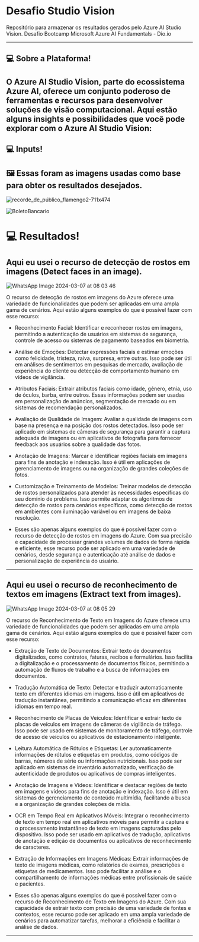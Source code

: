 
# Desafio Studio Vision


Repositório para armazenar os resultados gerados pelo Azure AI Studio Vision.
Desafio Bootcamp Microsoft Azure AI Fundamentals - Dio.io

---

## 💻 Sobre a Plataforma!

O Azure AI Studio Vision, parte do ecossistema Azure AI, oferece um conjunto poderoso de ferramentas e recursos para desenvolver soluções de visão computacional. Aqui estão alguns insights e possibilidades que você pode explorar com o Azure AI Studio Vision:
---


## 💻 Inputs!
🖼 Essas foram as imagens usadas como base para obter os resultados desejados.
---

![recorde_de_público_flamengo2-711x474](https://github.com/Antonybsb/AiVisionServiceTest/assets/86787778/c926cdb2-3fa2-4e5c-8980-e78a44436ad1)

![BoletoBancario](https://github.com/Antonybsb/AiVisionServiceTest/assets/86787778/e0bb88c4-e775-47ee-8b49-5743ce2f6c1a)

# 💻 Resultados!

## Aqui eu usei o recurso de detecção de rostos em imagens (Detect faces in an image).


![WhatsApp Image 2024-03-07 at 08 03 46](https://github.com/Antonybsb/AiVisionServiceTest/assets/86787778/f578b693-56da-423e-9f0a-301935b7a348)

O recurso de detecção de rostos em imagens do Azure oferece uma variedade de funcionalidades que podem ser aplicadas em uma ampla gama de cenários. 
Aqui estão alguns exemplos do que é possível fazer com esse recurso:

- Reconhecimento Facial: Identificar e reconhecer rostos em imagens, permitindo a autenticação de usuários em sistemas de segurança, controle de acesso ou sistemas de pagamento baseados em biometria.

- Análise de Emoções: Detectar expressões faciais e estimar emoções como felicidade, tristeza, raiva, surpresa, entre outras. Isso pode ser útil em análises de sentimentos em pesquisas de mercado, avaliação de experiência do cliente ou detecção de comportamento humano em vídeos de vigilância.

- Atributos Faciais: Extrair atributos faciais como idade, gênero, etnia, uso de óculos, barba, entre outros. Essas informações podem ser usadas em personalização de anúncios, segmentação de mercado ou em sistemas de recomendação personalizados.

- Avaliação de Qualidade de Imagem: Avaliar a qualidade de imagens com base na presença e na posição dos rostos detectados. Isso pode ser aplicado em sistemas de câmeras de segurança para garantir a captura adequada de imagens ou em aplicativos de fotografia para fornecer feedback aos usuários sobre a qualidade das fotos.

- Anotação de Imagens: Marcar e identificar regiões faciais em imagens para fins de anotação e indexação. Isso é útil em aplicações de gerenciamento de imagens ou na organização de grandes coleções de fotos.

- Customização e Treinamento de Modelos: Treinar modelos de detecção de rostos personalizados para atender às necessidades específicas do seu domínio de problema. Isso permite adaptar os algoritmos de detecção de rostos para cenários específicos, como detecção de rostos em ambientes com iluminação variável ou em imagens de baixa resolução.

- Esses são apenas alguns exemplos do que é possível fazer com o recurso de detecção de rostos em imagens do Azure. Com sua precisão e capacidade de processar grandes volumes de dados de forma rápida e eficiente, esse recurso pode ser aplicado em uma variedade de cenários, desde segurança e autenticação até análise de dados e personalização de experiência do usuário.
---

## Aqui eu usei o recurso de reconhecimento de textos em imagens (Extract text from images).



![WhatsApp Image 2024-03-07 at 08 05 29](https://github.com/Antonybsb/AiVisionServiceTest/assets/86787778/d35964ba-e4fb-4c36-866a-78bb6be3b7d3)

O recurso de Reconhecimento de Texto em Imagens do Azure oferece uma variedade de funcionalidades que podem ser aplicadas em uma ampla gama de cenários. Aqui estão alguns exemplos do que é possível fazer com esse recurso:

- Extração de Texto de Documentos: Extrair texto de documentos digitalizados, como contratos, faturas, recibos e formulários. Isso facilita a digitalização e o processamento de documentos físicos, permitindo a automação de fluxos de trabalho e a busca de informações em documentos.

- Tradução Automática de Texto: Detectar e traduzir automaticamente texto em diferentes idiomas em imagens. Isso é útil em aplicativos de tradução instantânea, permitindo a comunicação eficaz em diferentes idiomas em tempo real.

- Reconhecimento de Placas de Veículos: Identificar e extrair texto de placas de veículos em imagens de câmeras de vigilância de tráfego. Isso pode ser usado em sistemas de monitoramento de tráfego, controle de acesso de veículos ou aplicativos de estacionamento inteligente.

- Leitura Automática de Rótulos e Etiquetas: Ler automaticamente informações de rótulos e etiquetas em produtos, como códigos de barras, números de série ou informações nutricionais. Isso pode ser aplicado em sistemas de inventário automatizado, verificação de autenticidade de produtos ou aplicativos de compras inteligentes.

- Anotação de Imagens e Vídeos: Identificar e destacar regiões de texto em imagens e vídeos para fins de anotação e indexação. Isso é útil em sistemas de gerenciamento de conteúdo multimídia, facilitando a busca e a organização de grandes coleções de mídia.

- OCR em Tempo Real em Aplicativos Móveis: Integrar o reconhecimento de texto em tempo real em aplicativos móveis para permitir a captura e o processamento instantâneo de texto em imagens capturadas pelo dispositivo. Isso pode ser usado em aplicativos de tradução, aplicativos de anotação e edição de documentos ou aplicativos de reconhecimento de caracteres.

- Extração de Informações em Imagens Médicas: Extrair informações de texto de imagens médicas, como relatórios de exames, prescrições e etiquetas de medicamentos. Isso pode facilitar a análise e o compartilhamento de informações médicas entre profissionais de saúde e pacientes.

- Esses são apenas alguns exemplos do que é possível fazer com o recurso de Reconhecimento de Texto em Imagens do Azure. Com sua capacidade de extrair texto com precisão de uma variedade de fontes e contextos, esse recurso pode ser aplicado em uma ampla variedade de cenários para automatizar tarefas, melhorar a eficiência e facilitar a análise de dados.
---
